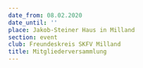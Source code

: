 ```yaml
---
date_from: 08.02.2020
date_until: ''
place: Jakob-Steiner Haus in Milland
section: event
club: Freundeskreis SKFV Milland
title: Mitgliederversammlung
---
```


